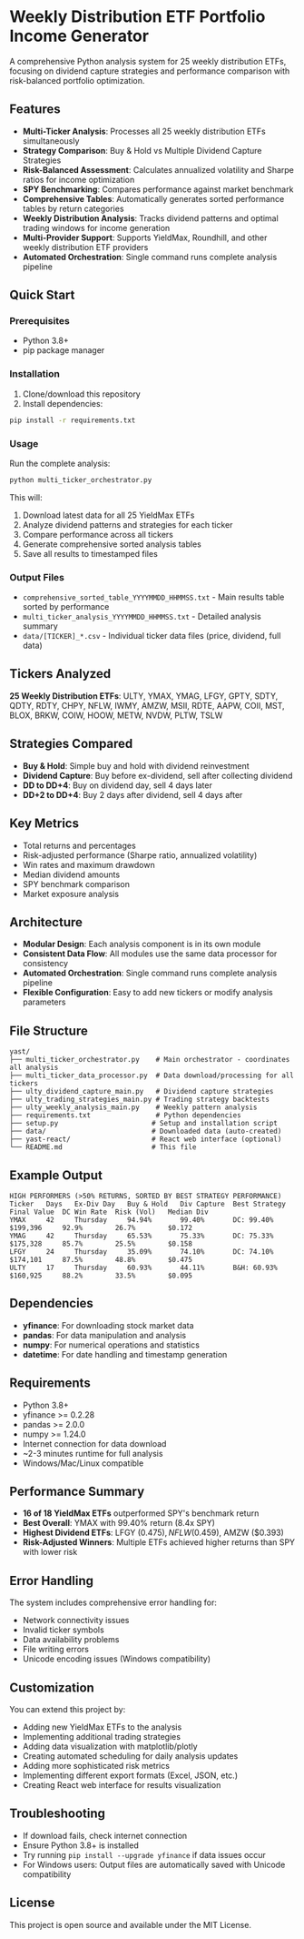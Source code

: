 # Weekly Distribution ETF Portfolio Income Generator

A comprehensive Python analysis system for 25 weekly distribution ETFs, focusing on dividend capture strategies and performance comparison with risk-balanced portfolio optimization.

## Features
- **Multi-Ticker Analysis**: Processes all 25 weekly distribution ETFs simultaneously
- **Strategy Comparison**: Buy & Hold vs Multiple Dividend Capture Strategies
- **Risk-Balanced Assessment**: Calculates annualized volatility and Sharpe ratios for income optimization
- **SPY Benchmarking**: Compares performance against market benchmark
- **Comprehensive Tables**: Automatically generates sorted performance tables by return categories
- **Weekly Distribution Analysis**: Tracks dividend patterns and optimal trading windows for income generation
- **Multi-Provider Support**: Supports YieldMax, Roundhill, and other weekly distribution ETF providers
- **Automated Orchestration**: Single command runs complete analysis pipeline

## Quick Start

### Prerequisites
- Python 3.8+ 
- pip package manager

### Installation
1. Clone/download this repository
2. Install dependencies:
```bash
pip install -r requirements.txt
```

### Usage
Run the complete analysis:
```bash
python multi_ticker_orchestrator.py
```

This will:
1. Download latest data for all 25 YieldMax ETFs
2. Analyze dividend patterns and strategies for each ticker
3. Compare performance across all tickers
4. Generate comprehensive sorted analysis tables
5. Save all results to timestamped files

### Output Files
- `comprehensive_sorted_table_YYYYMMDD_HHMMSS.txt` - Main results table sorted by performance
- `multi_ticker_analysis_YYYYMMDD_HHMMSS.txt` - Detailed analysis summary
- `data/[TICKER]_*.csv` - Individual ticker data files (price, dividend, full data)

## Tickers Analyzed
**25 Weekly Distribution ETFs**: ULTY, YMAX, YMAG, LFGY, GPTY, SDTY, QDTY, RDTY, CHPY, NFLW, IWMY, AMZW, MSII, RDTE, AAPW, COII, MST, BLOX, BRKW, COIW, HOOW, METW, NVDW, PLTW, TSLW

## Strategies Compared
- **Buy & Hold**: Simple buy and hold with dividend reinvestment
- **Dividend Capture**: Buy before ex-dividend, sell after collecting dividend
- **DD to DD+4**: Buy on dividend day, sell 4 days later
- **DD+2 to DD+4**: Buy 2 days after dividend, sell 4 days after

## Key Metrics
- Total returns and percentages
- Risk-adjusted performance (Sharpe ratio, annualized volatility)
- Win rates and maximum drawdown
- Median dividend amounts
- SPY benchmark comparison
- Market exposure analysis

## Architecture
- **Modular Design**: Each analysis component is in its own module
- **Consistent Data Flow**: All modules use the same data processor for consistency
- **Automated Orchestration**: Single command runs complete analysis pipeline
- **Flexible Configuration**: Easy to add new tickers or modify analysis parameters

## File Structure
```
yast/
├── multi_ticker_orchestrator.py    # Main orchestrator - coordinates all analysis
├── multi_ticker_data_processor.py  # Data download/processing for all tickers
├── ulty_dividend_capture_main.py   # Dividend capture strategies
├── ulty_trading_strategies_main.py # Trading strategy backtests
├── ulty_weekly_analysis_main.py    # Weekly pattern analysis
├── requirements.txt                # Python dependencies
├── setup.py                       # Setup and installation script
├── data/                          # Downloaded data (auto-created)
├── yast-react/                    # React web interface (optional)
└── README.md                      # This file
```

## Example Output
```
HIGH PERFORMERS (>50% RETURNS, SORTED BY BEST STRATEGY PERFORMANCE)
Ticker   Days   Ex-Div Day   Buy & Hold   Div Capture  Best Strategy   Final Value  DC Win Rate  Risk (Vol)   Median Div  
YMAX     42     Thursday     94.94%       99.40%       DC: 99.40%      $199,396     92.9%        26.7%        $0.172      
YMAG     42     Thursday     65.53%       75.33%       DC: 75.33%      $175,328     85.7%        25.5%        $0.158      
LFGY     24     Thursday     35.09%       74.10%       DC: 74.10%      $174,101     87.5%        48.8%        $0.475      
ULTY     17     Thursday     60.93%       44.11%       B&H: 60.93%     $160,925     88.2%        33.5%        $0.095      
```

## Dependencies
- **yfinance**: For downloading stock market data
- **pandas**: For data manipulation and analysis
- **numpy**: For numerical operations and statistics
- **datetime**: For date handling and timestamp generation

## Requirements
- Python 3.8+
- yfinance >= 0.2.28
- pandas >= 2.0.0
- numpy >= 1.24.0
- Internet connection for data download
- ~2-3 minutes runtime for full analysis
- Windows/Mac/Linux compatible

## Performance Summary
- **16 of 18 YieldMax ETFs** outperformed SPY's benchmark return
- **Best Overall**: YMAX with 99.40% return (8.4x SPY)
- **Highest Dividend ETFs**: LFGY ($0.475), NFLW ($0.459), AMZW ($0.393)
- **Risk-Adjusted Winners**: Multiple ETFs achieved higher returns than SPY with lower risk

## Error Handling
The system includes comprehensive error handling for:
- Network connectivity issues
- Invalid ticker symbols
- Data availability problems
- File writing errors
- Unicode encoding issues (Windows compatibility)

## Customization
You can extend this project by:
- Adding new YieldMax ETFs to the analysis
- Implementing additional trading strategies
- Adding data visualization with matplotlib/plotly
- Creating automated scheduling for daily analysis updates
- Adding more sophisticated risk metrics
- Implementing different export formats (Excel, JSON, etc.)
- Creating React web interface for results visualization

## Troubleshooting
- If download fails, check internet connection
- Ensure Python 3.8+ is installed
- Try running `pip install --upgrade yfinance` if data issues occur
- For Windows users: Output files are automatically saved with Unicode compatibility

## License
This project is open source and available under the MIT License.
